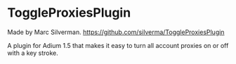 ToggleProxiesPlugin
===================
Made by Marc Silverman.
https://github.com/silverma/ToggleProxiesPlugin

A plugin for Adium 1.5 that makes it easy to turn all account proxies on or off with a key stroke.

